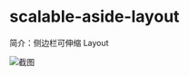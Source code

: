 # scalable-aside-layout

简介：侧边栏可伸缩 Layout

![截图](https://img.alicdn.com/tfs/TB1.yERim_I8KJjy0FoXXaFnVXa-2820-1284.png)
